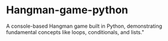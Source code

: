 # Hangman-game-python
A console-based Hangman game built in Python, demonstrating fundamental concepts like loops, conditionals, and lists."
